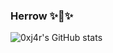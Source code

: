 ### Herrow ✨👋✨
![0xj4r's GitHub stats](https://github-readme-stats.vercel.app/api?username=0xj4r&show_icons=true&theme=dark&count_private=true)
<!--
**0xj4r/0xj4r** is a ✨ _special_ ✨ repository because its `README.md` (this file) appears on your GitHub profile.

Here are some ideas to get you started:

- 🔭 I’m currently working on ...
- 🌱 I’m currently learning ...
- 👯 I’m looking to collaborate on ...
- 🤔 I’m looking for help with ...
- 💬 Ask me about ...
- 📫 How to reach me: ...
- 😄 Pronouns: ...
- ⚡ Fun fact: ...
-->
